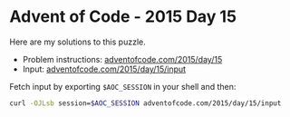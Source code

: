 # Advent of Code - 2015 Day 15
Here are my solutions to this puzzle.

* Problem instructions: [adventofcode.com/2015/day/15](https://adventofcode.com/2015/day/15)
* Input: [adventofcode.com/2015/day/15/input](https://adventofcode.com/2015/day/15/input)

Fetch input by exporting `$AOC_SESSION` in your shell and then:
```bash
curl -OJLsb session=$AOC_SESSION adventofcode.com/2015/day/15/input
```
